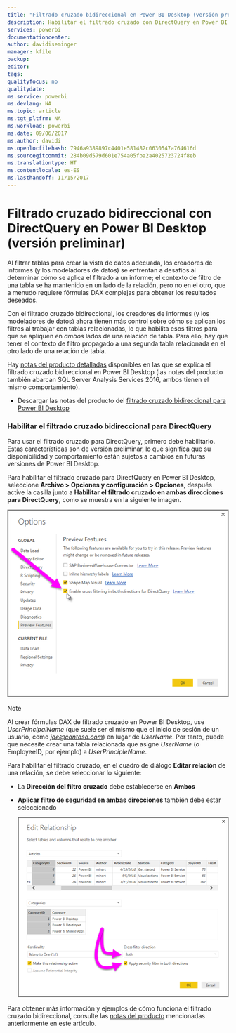 ```yaml
---
title: "Filtrado cruzado bidireccional en Power BI Desktop (versión preliminar)"
description: Habilitar el filtrado cruzado con DirectQuery en Power BI Desktop
services: powerbi
documentationcenter: 
author: davidiseminger
manager: kfile
backup: 
editor: 
tags: 
qualityfocus: no
qualitydate: 
ms.service: powerbi
ms.devlang: NA
ms.topic: article
ms.tgt_pltfrm: NA
ms.workload: powerbi
ms.date: 09/06/2017
ms.author: davidi
ms.openlocfilehash: 7946a9389897c4401e581482c0630547a764616d
ms.sourcegitcommit: 284b09d579d601e754a05fba2a4025723724f8eb
ms.translationtype: HT
ms.contentlocale: es-ES
ms.lasthandoff: 11/15/2017
---
```

# <a name="bidirectional-cross-filtering-using-directquery-in-power-bi-desktop-preview"></a>Filtrado cruzado bidireccional con DirectQuery en Power BI Desktop (versión preliminar)

Al filtrar tablas para crear la vista de datos adecuada, los creadores de informes (y los modeladores de datos) se enfrentan a desafíos al determinar cómo se aplica el filtrado a un informe; el contexto de filtro de una tabla se ha mantenido en un lado de la relación, pero no en el otro, que a menudo requiere fórmulas DAX complejas para obtener los resultados deseados.

Con el filtrado cruzado bidireccional, los creadores de informes (y los modeladores de datos) ahora tienen más control sobre cómo se aplican los filtros al trabajar con tablas relacionadas, lo que habilita esos filtros para que se apliquen en *ambos* lados de una relación de tabla. Para ello, hay que tener el contexto de filtro propagado a una segunda tabla relacionada en el otro lado de una relación de tabla.

Hay [notas del producto detalladas](http://download.microsoft.com/download/2/7/8/2782DF95-3E0D-40CD-BFC8-749A2882E109/Bidirectional%20cross-filtering%20in%20Analysis%20Services%202016%20and%20Power%20BI.docx) disponibles en las que se explica el filtrado cruzado bidireccional en Power BI Desktop (las notas del producto también abarcan SQL Server Analysis Services 2016, ambos tienen el mismo comportamiento).

* Descargar las notas del producto del [filtrado cruzado bidireccional para Power BI Desktop](http://download.microsoft.com/download/2/7/8/2782DF95-3E0D-40CD-BFC8-749A2882E109/Bidirectional%20cross-filtering%20in%20Analysis%20Services%202016%20and%20Power%20BI.docx)

### <a name="enabling-bidirectional-cross-filtering-for-directquery"></a>Habilitar el filtrado cruzado bidireccional para DirectQuery
Para usar el filtrado cruzado para DirectQuery, primero debe habilitarlo. Estas características son de versión preliminar, lo que significa que su disponibilidad y comportamiento están sujetos a cambios en futuras versiones de Power BI Desktop.

Para habilitar el filtrado cruzado para DirectQuery en Power BI Desktop, seleccione **Archivo > Opciones y configuración > Opciones**, después active la casilla junto a **Habilitar el filtrado cruzado en ambas direcciones para DirectQuery**, como se muestra en la siguiente imagen.

![](media/desktop-bidirectional-filtering/bidirectional-filtering_1.png)

> [!NOTE]
> Al crear fórmulas DAX de filtrado cruzado en Power BI Desktop, use *UserPrincipalName* (que suele ser el mismo que el inicio de sesión de un usuario, como *joe@contoso.com*) en lugar de *UserName*. Por tanto, puede que necesite crear una tabla relacionada que asigne *UserName* (o EmployeeID, por ejemplo) a *UserPrincipleName*.
> 
> 

Para habilitar el filtrado cruzado, en el cuadro de diálogo **Editar relación** de una relación, se debe seleccionar lo siguiente:

* La **Dirección del filtro cruzado** debe establecerse en **Ambos**
* **Aplicar filtro de seguridad en ambas direcciones** también debe estar seleccionado
  
  ![](media/desktop-bidirectional-filtering/bidirectional-filtering_2.png)

Para obtener más información y ejemplos de cómo funciona el filtrado cruzado bidireccional, consulte las [notas del producto](http://download.microsoft.com/download/2/7/8/2782DF95-3E0D-40CD-BFC8-749A2882E109/Bidirectional%20cross-filtering%20in%20Analysis%20Services%202016%20and%20Power%20BI.docx) mencionadas anteriormente en este artículo.

